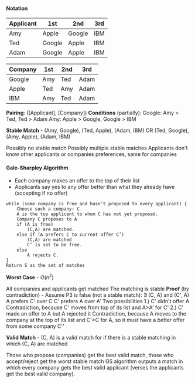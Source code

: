 #### Notation

| Applicant | 1st    | 2nd    | 3rd |
| --------- | ------ | ------ | --- |
| Amy       | Apple  | Google | IBM |
| Ted       | Google | Apple  | IBM |
| Adam      | Google | Apple  | IBM |

| Company | 1st | 2nd | 3rd  |
| ------- | --- | --- | ---- |
| Google  | Amy | Ted | Adam |
| Apple   | Ted | Amy | Adam |
| IBM     | Amy | Ted | Adam |

**Pairing**: (\[Applicant\], \[Company\])
**Conditions** (partially):
Google: Amy > Ted, Ted > Adam
Amy: Apple > Google, Google > IBM

**Stable Match** - (Amy, Google), (Ted, Apple), (Adam, IBM) OR (Ted, Google), (Amy, Apple), (Adam, IBM)

Possibly no stable match
Possibly multiple stable matches
Applicants don't know other applicants or companies preferences, same for companies

#### Gale-Sharpley Algorithm
- Each company makes an offer to the top of their list
- Applicants say yes to any offer better than what they already have (accepting if no offer)
```psuedo
while (some company is free and hasn't proposed to every applicant) {  
	Choose such a company: C  
	A is the top applicant to whom C has not yet proposed.  
	Company C proposes to A  
	if (A is free)  
		(C,A) are matched.  
	else if (A prefers C to current offer C’)  
		(C,A) are matched
		C’ is set to be free.  
	else  
		A rejects C.  
}  
Return S as the set of matches
```
**Worst Case** - $O(n^2)$

All companies and applicants get matched
The matching is stable
**Proof** (by contradiction) - 
Assume P3 is false (not a stable match):
	$\exists$ (C, A) and (C', A)
		A prefers C' over C
		C' prefers A over A'
	Two possibilities
		1.) C' didn't offer A
			Contradiction, because C' moves from top of its list and A>A' for C'
		 2.) C' made an offer to A but A rejected it
			 Contradiction, because A moves to the company at the top of its list and C'>C for A, so it must have a better offer from some company C''

**Valid Match** - (C, A) is a valid match for if there is a stable matching in which (C, A) are matched

Those who propose (companies) get the best valid match, those who accept/reject get the worst stable match
	GS algorithm outputs a match in which every company gets the best valid applicant (verses the applicants get the best valid company).




